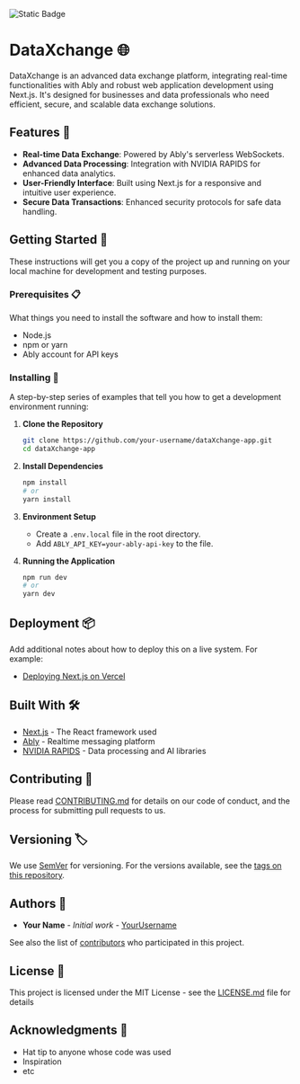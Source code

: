![Static Badge](https://img.shields.io/badge/Website-blue?link=https%3A%2F%2Fwww.walnutai.app)


# DataXchange 🌐

DataXchange is an advanced data exchange platform, integrating real-time functionalities with Ably and robust web application development using Next.js. It's designed for businesses and data professionals who need efficient, secure, and scalable data exchange solutions.

## Features 🚀

- **Real-time Data Exchange**: Powered by Ably's serverless WebSockets.
- **Advanced Data Processing**: Integration with NVIDIA RAPIDS for enhanced data analytics.
- **User-Friendly Interface**: Built using Next.js for a responsive and intuitive user experience.
- **Secure Data Transactions**: Enhanced security protocols for safe data handling.

## Getting Started 🏁

These instructions will get you a copy of the project up and running on your local machine for development and testing purposes.

### Prerequisites 📋

What things you need to install the software and how to install them:
- Node.js
- npm or yarn
- Ably account for API keys


### Installing 🔧

A step-by-step series of examples that tell you how to get a development environment running:

1. **Clone the Repository**
    ```bash
    git clone https://github.com/your-username/dataXchange-app.git
    cd dataXchange-app
    ```

2. **Install Dependencies**
    ```bash
    npm install
    # or
    yarn install
    ```

3. **Environment Setup**
    - Create a `.env.local` file in the root directory.
    - Add `ABLY_API_KEY=your-ably-api-key` to the file.

4. **Running the Application**
    ```bash
    npm run dev
    # or
    yarn dev
    ```

## Deployment 📦

Add additional notes about how to deploy this on a live system. For example:

- [Deploying Next.js on Vercel](https://nextjs.org/docs/deployment)

## Built With 🛠️

- [Next.js](https://nextjs.org/) - The React framework used
- [Ably](https://www.ably.io/) - Realtime messaging platform
- [NVIDIA RAPIDS](https://rapids.ai/) - Data processing and AI libraries

## Contributing 🤝

Please read [CONTRIBUTING.md](CONTRIBUTING.md) for details on our code of conduct, and the process for submitting pull requests to us.

## Versioning 🏷️

We use [SemVer](http://semver.org/) for versioning. For the versions available, see the [tags on this repository](https://github.com/your-username/dataXchange-app/tags).

## Authors 👥

- **Your Name** - *Initial work* - [YourUsername](https://github.com/YourUsername)

See also the list of [contributors](https://github.com/your-username/dataXchange-app/contributors) who participated in this project.

## License 📄

This project is licensed under the MIT License - see the [LICENSE.md](LICENSE.md) file for details

## Acknowledgments 🎉

- Hat tip to anyone whose code was used
- Inspiration
- etc

